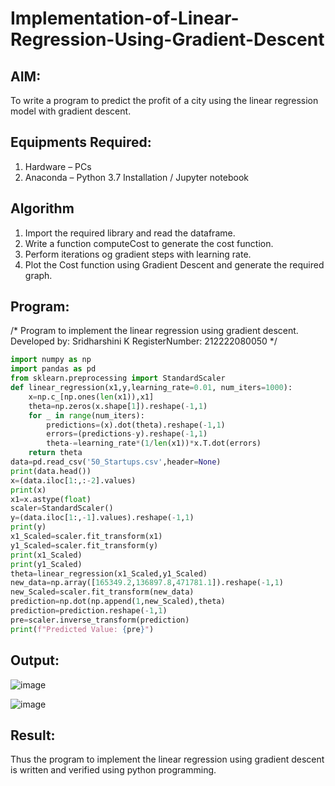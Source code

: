 # Implementation-of-Linear-Regression-Using-Gradient-Descent

## AIM:
To write a program to predict the profit of a city using the linear regression model with gradient descent.

## Equipments Required:
1. Hardware – PCs
2. Anaconda – Python 3.7 Installation / Jupyter notebook

## Algorithm
1. Import the required library and read the dataframe.
2. Write a function computeCost to generate the cost function.
3. Perform iterations og gradient steps with learning rate.
4. Plot the Cost function using Gradient Descent and generate the required graph. 

## Program:
/*
Program to implement the linear regression using gradient descent.
Developed by: Sridharshini K
RegisterNumber: 212222080050 
*/
```python
import numpy as np
import pandas as pd
from sklearn.preprocessing import StandardScaler
def linear_regression(x1,y,learning_rate=0.01, num_iters=1000):
    x=np.c_[np.ones(len(x1)),x1]
    theta=np.zeros(x.shape[1]).reshape(-1,1)
    for _ in range(num_iters):
        predictions=(x).dot(theta).reshape(-1,1)
        errors=(predictions-y).reshape(-1,1)
        theta-=learning_rate*(1/len(x1))*x.T.dot(errors)
    return theta
data=pd.read_csv('50_Startups.csv',header=None)
print(data.head())
x=(data.iloc[1:,:-2].values)
print(x)
x1=x.astype(float)
scaler=StandardScaler()
y=(data.iloc[1:,-1].values).reshape(-1,1)
print(y)
x1_Scaled=scaler.fit_transform(x1)
y1_Scaled=scaler.fit_transform(y)
print(x1_Scaled)
print(y1_Scaled)
theta=linear_regression(x1_Scaled,y1_Scaled)
new_data=np.array([165349.2,136897.8,471781.1]).reshape(-1,1)
new_Scaled=scaler.fit_transform(new_data)
prediction=np.dot(np.append(1,new_Scaled),theta)
prediction=prediction.reshape(-1,1)
pre=scaler.inverse_transform(prediction)
print(f"Predicted Value: {pre}")
```
## Output:
![image](https://github.com/preethi2831/Implementation-of-Linear-Regression-Using-Gradient-Descent/assets/155142246/7765114b-ccda-494b-b962-43116bd9f181)

![image](https://github.com/preethi2831/Implementation-of-Linear-Regression-Using-Gradient-Descent/assets/155142246/3944ed7b-4367-4c98-8f9b-7e32af720220)



## Result:
Thus the program to implement the linear regression using gradient descent is written and verified using python programming.
